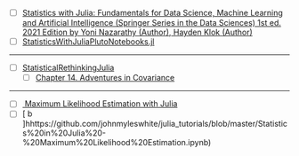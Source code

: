 
- [ ] [Statistics with Julia: Fundamentals for Data Science, Machine Learning and Artificial Intelligence (Springer Series in the Data Sciences) 1st ed. 2021 Edition by Yoni Nazarathy (Author), Hayden Klok (Author)](https://www.amazon.com/Statistics-Julia-Fundamentals-Artificial-Intelligence/dp/3030709000)
- [ ] [StatisticsWithJuliaPlutoNotebooks.jl](https://github.com/StatisticalRethinkingJulia/StatisticsWithJuliaPlutoNotebooks.jl)

---
- [ ] [StatisticalRethinkingJulia](https://github.com/StatisticalRethinkingJulia)
  - [ ] [Chapter 14. Adventures in Covariance](https://shmuma.github.io/rethinking-2ed-julia/14-Chapter%2014.%20Adventures%20in%20Covariance.html)
---

- [ ] [ Maximum Likelihood Estimation with Julia](https://mmmlab.rbind.io/posts/2021-03-09-julia-mle)
- [ ] [ b ]hhttps://github.com/johnmyleswhite/julia_tutorials/blob/master/Statistics%20in%20Julia%20-%20Maximum%20Likelihood%20Estimation.ipynb)